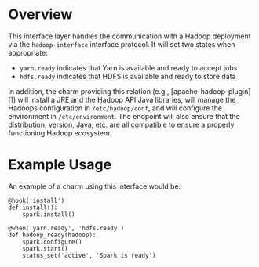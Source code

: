 # Overview

This interface layer handles the communication with a Hadoop deployment via the
`hadoop-interface` interface protocol.  It will set two states when appropriate:

  * `yarn.ready` indicates that Yarn is available and ready to accept jobs
  * `hdfs.ready` indicates that HDFS is available and ready to store data

In addition, the charm providing this relation (e.g., [apache-hadoop-plugin][])
will install a JRE and the Hadoop API Java libraries, will manage the Hadoops
configuration in `/etc/hadoop/conf`, and will configure the environment in
`/etc/environment`.  The endpoint will also ensure that the distribution,
version, Java, etc. are all compatible to ensure a properly functioning
Hadoop ecosystem.


# Example Usage

An example of a charm using this interface would be:

    @hook('install')
    def install():
        spark.install()

    @when('yarn.ready', 'hdfs.ready')
    def hadoop_ready(hadoop):
        spark.configure()
        spark.start()
        status_set('active', 'Spark is ready')
